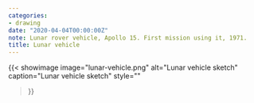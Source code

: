 ```yaml
---
categories:
- drawing
date: "2020-04-04T00:00:00Z"
note: Lunar rover vehicle, Apollo 15. First mission using it, 1971.
title: Lunar vehicle
---
```


{{< showimage
  image="lunar-vehicle.png"
  alt="Lunar vehicle sketch"
  caption="Lunar vehicle sketch"
  style=""
>}}
